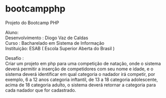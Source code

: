 # bootcampphp
Projeto do Bootcamp PHP

Aluno:<br>
Desenvolvimento : Diogo Vaz de Caldas<br>
Curso : Bacharelado em Sistema de Informação<br>
Instituição: ESAB ( Escola Superior Aberta do Brasil )<br> 

Desafio :<br> 
Criar um projeto em php para uma competição de natação, onde o sistema deverá
permitir a inserção de competidores com seu nome e idade, e o sistema deverá
identificar em qual categoria o nadador irá competir, por exemplo, 6 a 12 anos
categoria inftantil, de 13 a 18 categoria adolescente, acima de 18 categoria adulto,
o sistema deverá retornar a categoria para cada nadador que for cadastrado.
